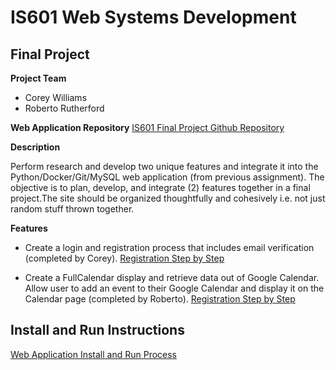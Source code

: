# IS601 Web Systems Development

## Final Project

**Project Team**
 - Corey Williams
 - Roberto Rutherford

**Web Application Repository**
[IS601 Final Project Github Repository](https://github.com/rpr325/IS601FinalProject)

**Description**

Perform research and develop two unique features and integrate it into the Python/Docker/Git/MySQL web application (from previous assignment). The objective is to plan, develop, and integrate (2) features together in a final project.The site should be organized thoughtfully and cohesively i.e. not just random stuff thrown together.

**Features**

 - Create a login and registration process that includes email verification (completed by Corey). [Registration Step by Step]()
   
 - Create a FullCalendar display and retrieve data out of Google Calendar. Allow user to add an event to their Google Calendar and display it on the Calendar page (completed by Roberto). [Registration Step by Step]()


## Install and Run Instructions

[Web Application Install and Run Process](IS601%20WebAppHW3.pdf)


